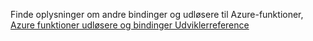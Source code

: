 Finde oplysninger om andre bindinger og udløsere til Azure-funktioner, [Azure funktioner udløsere og bindinger Udviklerreference](../articles/azure-functions/functions-triggers-bindings.md)

